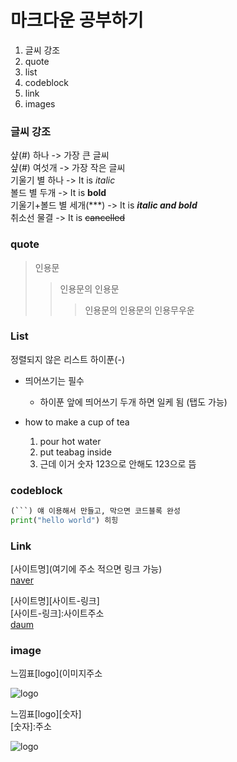 # 마크다운 공부하기

1. 글씨 강조
2. quote
3. list
4. codeblock
5. link
6. images

### 글씨 강조

샾(#) 하나 -> 가장 큰 글씨  
샾(#) 여섯개 -> 가장 작은 글씨  
기울기 별 하나 -> It is *italic*  
볼드 별 두개 -> It is **bold**  
기울기+볼드 별 세개(***) -> It is ***italic and bold***  
취소선 물결 -> It is ~~cancelled~~  

### quote

>인용문
>>인용문의 인용문
>>>인용문의 인용문의 인용무우운

### List

정렬되지 않은 리스트
하이푼(-)

- 띄어쓰기는 필수
  - 하이푼 앞에 띄어쓰기 두개 하면 일케 됨 (탭도 가능)

- how to make a cup of tea
	1. pour hot water
	2. put teabag inside
	3. 근데 이거 숫자 123으로 안해도 123으로 뜸

### codeblock
```python
(```) 얘 이용해서 만들고, 막으면 코드블록 완성
print("hello world") 히힝
```

### Link

[사이트명](여기에 주소 적으면 링크 가능)  
[naver](http://naver.com)

[사이트명][사이트-링크]  
[사이트-링크]:사이트주소  
[daum][daum-link]

[daum-link]:https://www.daum.net/

### image

느낌표[logo](이미지주소

![logo](http://imgnews.naver.net/image/112/2020/03/12/202003121856544449554_20200312185736_01_20200312191308549.jpg)

느낌표[logo][숫자]  
[숫자]:주소

![logo][2]

[2]:http://imgnews.naver.net/image/112/2020/03/12/202003121856544449554_20200312185736_01_20200312191308549.jpg
